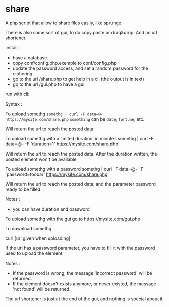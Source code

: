 # share

A php script that allow to share files easily, like sprunge.

There is also some sort of gui, to do copy paste or drag&drop. And an url shortener.

install: 
* have a database
* copy conf/config.php.exemple to conf/config.php
* update the password access, and set a random password for the ciphering
* go to the url /share.php to get help in a cli (the output is in text)
* go to the url /gui.php to have a gui

run with cli:

Syntax :

To upload somethg
`somethg | curl -F data=@- https://mysite.com/share.php`
`something` can be `date`, `fortune`, etc.

Will return the url to reach the posted data

To upload somethg with a limited duration, in minutes
somethg | curl -F data=@- -F 'duration=1' https://mysite.com/share.php

Will return the url to reach the posted data. After the duration written, the posted element won't be available

To upload somethg with a password
somethg | curl -F data=@- -F 'password=foobar' https://mysite.com/share.php

Will return the url to reach the posted data, and the parameter password ready to be filled.

Notes :
- you can have duration and password

To upload somethg with the gui
go to https://mysite.com/gui.php

To download somethg

curl [url given when uploading]

If the url has a password parameter, you have to fill it with the password used to upload the element.

Notes :
- If the password is wrong, the message 'incorrect password' will be returned.
- If the element doesn't exists anymore, or never existed, the message 'not found' will be returned.

The url shortener is just at the end of the gui, and nothing is special about it.
